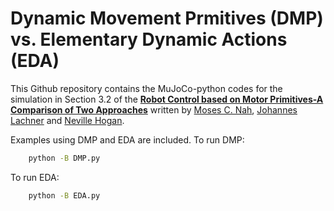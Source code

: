 # Dynamic Movement Prmitives (DMP) vs. Elementary Dynamic Actions (EDA)
This Github repository contains the MuJoCo-python codes for the simulation in Section 3.2 of the [**Robot Control based on Motor Primitives-A Comparison of Two Approaches**](https://arxiv.org/abs/2310.18771) written by [Moses C. Nah](https://mosesnah-shared.github.io/about.html), [Johannes Lachner](https://jlachner.github.io/) and [Neville Hogan](https://meche.mit.edu/people/faculty/neville@mit.edu). 

Examples using DMP and EDA are included. 
To run DMP:
```bash
    python -B DMP.py
```

To run EDA:
```bash
    python -B EDA.py
```

